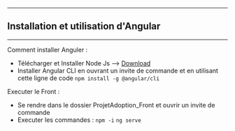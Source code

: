 ***
## Installation et utilisation d'Angular
***

Comment installer Anguler :

* Télécharger et Installer Node Js  --> [Download](https://nodejs.org/en/download/)
* Installer Angular CLI en ouvrant un invite de commande et en utilisant cette ligne de code `npm install -g @angular/cli`

Executer le Front :

* Se rendre dans le dossier ProjetAdoption_Front et ouvrir un invite de commande
* Executer les commandes :
  `npm -i`
  `ng serve`
